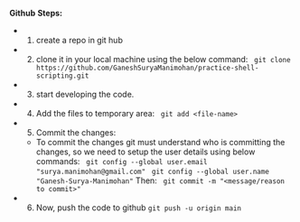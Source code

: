 **Github**
**Steps:**
* 1. create a repo in git hub
* 2. clone it in your local machine using the below command:
	``` git clone https://github.com/GaneshSuryaManimohan/practice-shell-scripting.git```
* 3. start developing the code.
* 4. Add the files to temporary area:
	``` git add <file-name>```
* 5. Commit the changes:
	- To commit the changes git must understand who is committing the changes, so we need to setup the user details using below commands:
		``` git config --global user.email "surya.manimohan@gmail.com"```
		``` git config --global user.name "Ganesh-Surya-Manimohan"```
	Then:
	    ``` git commit -m "<message/reason to commit>"```
* 6. Now, push the code to github
	``` git push -u origin main ```